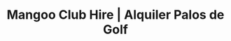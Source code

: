 ---
title: "Mangoo Club Hire | Alquiler Palos de Golf"
url: /el-rompido/mangoo-club-hire-alquiler-palos-de-golf/
shop: Golf
---